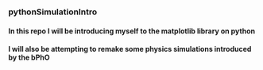 ### pythonSimulationIntro

#### In this repo I will be introducing myself to the matplotlib library on python 
#### I will also be attempting to remake some physics simulations introduced by the bPhO
